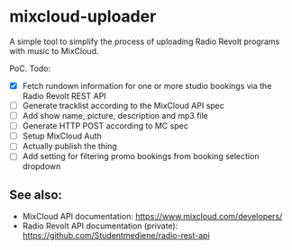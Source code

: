# mixcloud-uploader

A simple tool to simplify the process of uploading Radio Revolt programs with music to MixCloud.

PoC. Todo:
- [X] Fetch rundown information for one or more studio bookings via the Radio Revolt REST API
- [ ] Generate tracklist according to the MixCloud API spec
- [ ] Add show name, picture, description and mp3 file
- [ ] Generate HTTP POST according to MC spec
- [ ] Setup MixCloud Auth
- [ ] Actually publish the thing
- [ ] Add setting for filtering promo bookings from booking selection dropdown

## See also:
- MixCloud API documentation: https://www.mixcloud.com/developers/
- Radio Revolt API documentation (private): https://github.com/Studentmediene/radio-rest-api